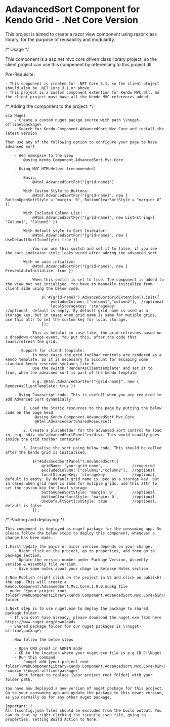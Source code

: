# AdavancedSort Component for Kendo Grid - .Net Core Version

This project is aimed to create a razor view component using razor class library, for the purpose of reusability and modularity. 

/* Usage */

This component is a asp.net mvc core driven class library project, so the client project can use this compenent by referencing to this project dll.

Pre-Requisite:

    - This component is created for .NET Core 3.1, so the client ptoject should also be .NET Core 3.1 or above
    - This project is a custom component extention for Kendo MVC dll. So the client project must have all the Kendo MVC references added.

/* Adding the component to the project: */

    via Nuget
        - Create a custom nuget packge source with path \\nuget-offline\package\
        - Search for Kendo.Component.AdvancedSort.Mvc.Core and install the latest version
    
    Then use any of the following option to configure your page to have advansed sort

        - Add namspace to the view
            @using Kendo.Component.AdvancedSort.Mvc.Core

        - Using MVC HTMLHelper (recommended)

            Basic: 
                @Html.AdvancedSortFor("{grid-name}")

            With Custom Style to Buttons: 
                @Html.AdvancedSortFor("{grid-name}", new { ButtonOpenSortStyle = "margin: 0", ButtonClearSortStyle = "margin: 0" })

            With Excluded Column List: 
                @Html.AdvancedSortFor("{grid-name}", new List<string>{ "Column1", "Column2" })

            With default style to Sort Inidcator:
                @Html.AdvancedSortFor("{grid-name}", new { UseDefaultSortIconStyle: true })

                You can use this switch and set it to false, if you see the sort indicator style looks wired after adding the advanced sort

            With no auto intialize:
                @Html.AdvancedSortFor("{grid-name}", new { PreventAutoInitialize: true })

                When this switch is set to true. The component is added to the view but not intialised. You have to manually initialize from client side using the below code.

                    $('#{grid-name}').AdvancedSortGridExtention().init({
                        excludedColumn: ["column1","column2"],  //optional
                        localStorageKey: 'storagekey'           //optional, default is empty. By default grid name is used as a storage key, but in cases when grid name is same for mutiple grids, use this attr to set the custom key for local storage.
                    });

                This is helpful in case like, the grid refreshes based on a dropdown change event. You put this, after the code that loads/refresh the grid. 
           
           Support for client template:
                In most cases the grid toolbar controls are rendered as a kendo template. So it is necessary to account for escaping some standard kendo reserved syntaxes like #.
                Use the switch 'RenderAsClientTemplate' and set it to true, when the advacned sort is part of the kendo template

                e.g. @Html.AdvancedSortFor("{grid-name}", new { RenderAsClientTemplate: true })

        - Using Javascript code. This is usefull when you are required to add Advanced Sort dynamically.

            1. Load the Static resources to the page by putting the below code on the page head
                 @using Kendo.Component.AdvancedSort.Mvc.Core
                 @Html.AdvancedSortSharedResource()

            2. Create a placeholder for the advanced sort control to load in, e.g. <div id="advancedSortPanel"></div>. This would usually goes inside the grid toolbar container.

            3. Intialise the sort using below code. This should be called after the kendo grid is initialised. 

                $("#advancedSortPanel").AdvancedSort({
                    gridName: 'your-grid-name',             //required
                    excludedColumn: ["column1","column2"],  //optional
                    localStorageKey: 'storagekey'           //optional, default is empty. By default grid name is used as a storage key, but in cases when grid name is same for mutiple grids, use this attr to set the custom key for local storage.
                    buttonOpenSortStyle: 'margin: 0',       //optional
                    buttonClearSortStyle: 'margin: 0',      //optional
                    UseDefaultSortIconStyle: true           //optional, default is false
                });

/* Packing and deploying: */

    This component is deployed as nuget package for the consuming app. So please follow the below steps to deploy this component, whenever a change has been made.

    1.First Update the major or minor version depends on your change. 
        - Right click on the project, go to properties, and then go to package section.
        - Update the version number under Package Version, Assembly version & Assembly file version.
        - Give some notes about your chage in Release Notes section

    2.Now Publish (right click on the project in VS and click on publish) the app. This will create a Kendo.Component.AdvancedSort.Mvc.Core.1.0.0.nupkg file 
      under '{your project root folder}\WebComponentLibrary\Kendo.Component.AdvancedSort.Mvc.Core\bin\Release\netcoreapp3.1\publish' folder

    3.Next step is to use nuget.exe to deploy the package to shared package folder.
      - If you dont have already, please download the nuget.exe from here https://www.nuget.org/downloads
      - Shared package folder for our nuget packages is \\nuget-offline\package\

        Now follow the below steps

        - Open CMD promt in ADMIN mode
        - CD to the location where your nuget.exe file is e.g CD C:\Nuget
        - Run this command 
            'nuget add {your project root folder}\WebComponentLibrary\Kendo.Component.AdvancedSort.Mvc.Core\bin\Release\netcoreapp3.1\publish\Kendo.Component.AdvancedSort.Mvc.Core.1.0.0.nupkg -source \\nuget-offline\package\'
          Dont forget to replace {your project root folder} with your folder path.
  
    You have now deployed a new version of nuget package for this project. Go to your consuming app and update the package to this newer version, as you normally do for any other nuget package.

    Important!!! 
    All tsconfig.json files should be excluded from the build output. You can do that by right clicking the tsconfig.json file, going to properties, setting Build Action to None.
